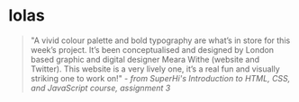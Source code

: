 # lolas
> "A vivid colour palette and bold typography are what’s in store for this week’s project. It’s been conceptualised and designed by London based graphic and digital designer Meara Withe (website and Twitter). This website is a very lively one, it’s a real fun and visually striking one to work on!" - *from SuperHi's Introduction to HTML, CSS, and JavaScript course, assignment 3*
